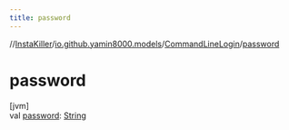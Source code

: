 ```yaml
---
title: password
---
```

//[InstaKiller](../../../index.html)/[io.github.yamin8000.models](../index.html)/[CommandLineLogin](index.html)/[password](password.html)



# password



[jvm]\
val [password](password.html): [String](https://kotlinlang.org/api/latest/jvm/stdlib/kotlin/-string/index.html)




